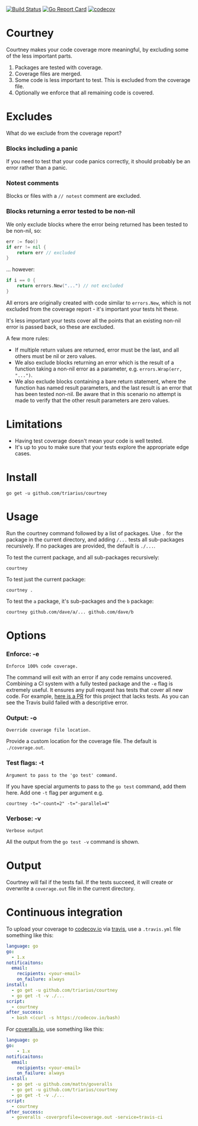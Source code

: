 [![Build Status](https://travis-ci.org/dave/courtney.svg?branch=master)](https://travis-ci.org/dave/courtney) [![Go Report Card](https://goreportcard.com/badge/github.com/triarius/courtney)](https://goreportcard.com/report/github.com/dave/courtney) [![codecov](https://codecov.io/gh/dave/courtney/branch/master/graph/badge.svg)](https://codecov.io/gh/dave/courtney)

# Courtney

Courtney makes your code coverage more meaningful, by excluding some of the
less important parts.

1. Packages are tested with coverage.
2. Coverage files are merged.
3. Some code is less important to test. This is excluded from the coverage file.
4. Optionally we enforce that all remaining code is covered.

# Excludes
What do we exclude from the coverage report?

### Blocks including a panic
If you need to test that your code panics correctly, it should probably be an
error rather than a panic.

### Notest comments
Blocks or files with a `// notest` comment are excluded.

### Blocks returning a error tested to be non-nil
We only exclude blocks where the error being returned has been tested to be
non-nil, so:

```go
err := foo()
if err != nil {
    return err // excluded
}
```

... however:

```go
if i == 0 {
    return errors.New("...") // not excluded
}
```

All errors are originally created with code similar to `errors.New`, which is
not excluded from the coverage report - it's important your tests hit these.

It's less important your tests cover all the points that an existing non-nil
error is passed back, so these are excluded.

A few more rules:
* If multiple return values are returned, error must be the last, and all
others must be nil or zero values.
* We also exclude blocks returning an error which is the result of a function
taking a non-nil error as a parameter, e.g. `errors.Wrap(err, "...")`.
* We also exclude blocks containing a bare return statement, where the function
has named result parameters, and the last result is an error that has been
tested non-nil. Be aware that in this scenario no attempt is made to verify
that the other result parameters are zero values.

# Limitations
* Having test coverage doesn't mean your code is well tested.
* It's up to you to make sure that your tests explore the appropriate edge
  cases.

# Install
```
go get -u github.com/triarius/courtney
```

# Usage
Run the courtney command followed by a list of packages. Use `.` for the
package in the current directory, and adding `/...` tests all sub-packages
recursively. If no packages are provided, the default is `./...`.

To test the current package, and all sub-packages recursively:
```
courtney
```

To test just the current package:
```
courtney .
```

To test the `a` package, it's sub-packages and the `b` package:
```
courtney github.com/dave/a/... github.com/dave/b
```

# Options
### Enforce: -e
`Enforce 100% code coverage.`

The command will exit with an error if any code remains uncovered. Combining a
CI system with a fully tested package and the `-e` flag is extremely useful. It
ensures any pull request has tests that cover all new code. For example, [here
is a PR](https://github.com/triarius/courtney/pull/5) for this project that lacks
tests. As you can see the Travis build failed with a descriptive error.

### Output: -o
`Override coverage file location.`

Provide a custom location for the coverage file. The default is `./coverage.out`.

### Test flags: -t
`Argument to pass to the 'go test' command.`

If you have special arguments to pass to the `go test` command, add them here.
Add one `-t` flag per argument e.g.
```
courtney -t="-count=2" -t="-parallel=4"
```

### Verbose: -v
`Verbose output`

All the output from the `go test -v` command is shown.

# Output
Courtney will fail if the tests fail. If the tests succeed, it will create or
overwrite a `coverage.out` file in the current directory.

# Continuous integration
To upload your coverage to [codecov.io](https://codecov.io/) via
[travis](https://travis-ci.org/), use a `.travis.yml` file something like this:

```yml
language: go
go:
  - 1.x
notificaitons:
  email:
    recipients: <your-email>
    on_failure: always
install:
  - go get -u github.com/triarius/courtney
  - go get -t -v ./...
script:
  - courtney
after_success:
  - bash <(curl -s https://codecov.io/bash)
```

For [coveralls.io](https://coveralls.io/), use something like this:

```yml
language: go
go:
    - 1.x
notificaitons:
  email:
    recipients: <your-email>
    on_failure: always
install:
  - go get -u github.com/mattn/goveralls
  - go get -u github.com/triarius/courtney
  - go get -t -v ./...
script:
  - courtney
after_success:
  - goveralls -coverprofile=coverage.out -service=travis-ci
```

